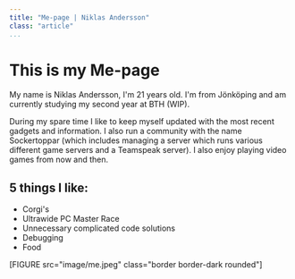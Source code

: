 ```yaml
---
title: "Me-page | Niklas Andersson"
class: "article"
...
```


<div class="mt-4" markdown=1>

# This is my Me-page

My name is Niklas Andersson, I'm 21 years old. I'm from Jönköping and am currently studying my second year at BTH (WIP).

During my spare time I like to keep myself updated with the most recent gadgets and information. I also run a community with the name Sockertoppar (which includes managing a server which runs various different game servers and a Teamspeak server). I also enjoy playing video games from now and then.

## 5 things I like:
* Corgi's
* Ultrawide PC Master Race
* Unnecessary complicated code solutions
* Debugging
* Food

</div>

[FIGURE src="image/me.jpeg" class="border border-dark rounded"]
